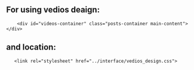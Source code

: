 For using vedios deaign:
---------------------------
        <div id="videos-container" class="posts-container main-content"></div>
and location:
------------------------
       <link rel="stylesheet" href="../interface/vedios_design.css"> 



        
